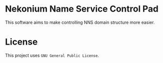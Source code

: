 # Nekonium Name Service Control Pad
This software aims to make controlling NNS domain structure more easier.

# License
This project uses `GNU General Public License`.